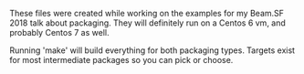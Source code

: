 These files were created while working on the examples for my Beam.SF 2018
talk about packaging.  They will definitely run on a Centos 6 vm, and probably
Centos 7 as well.

Running 'make' will build everything for both packaging types.  Targets exist
for most intermediate packages so you can pick or choose.
